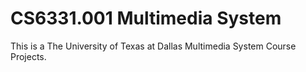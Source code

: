 # CS6331.001 Multimedia System
This is a The University of Texas at Dallas Multimedia System Course Projects.
